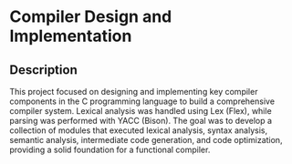 # Compiler Design and Implementation
## Description
This project focused on designing and implementing key compiler components in the C programming language to build a comprehensive compiler system. Lexical analysis was handled using Lex (Flex), while parsing was performed with YACC (Bison). The goal was to develop a collection of modules that executed lexical analysis, syntax analysis, semantic analysis, intermediate code generation, and code optimization, providing a solid foundation for a functional compiler.
